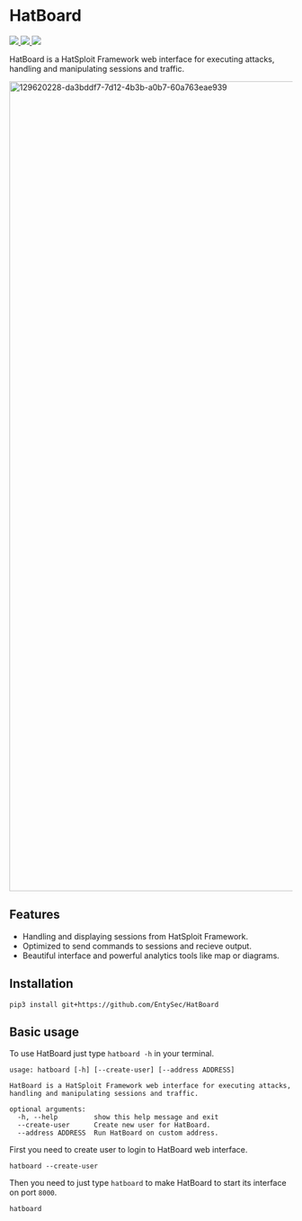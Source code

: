 # HatBoard

<p>
    <a href="https://entysec.netlify.app">
        <img src="https://img.shields.io/badge/developer-EntySec-3572a5.svg">
    </a>
    <a href="https://github.com/EntySec/HatBoard">
        <img src="https://img.shields.io/badge/language-Python-3572a5.svg">
    </a>
    <a href="https://github.com/EntySec/HatBoard/stargazers">
        <img src="https://img.shields.io/github/stars/EntySec/HatBoard?color=yellow">
    </a>
</p>

HatBoard is a HatSploit Framework web interface for executing attacks, handling and manipulating sessions and traffic.

<img width="1440" alt="129620228-da3bddf7-7d12-4b3b-a0b7-60a763eae939" src="https://user-images.githubusercontent.com/54115104/129756400-afc45088-d434-4db8-996f-21fcccddda00.png">

## Features

* Handling and displaying sessions from HatSploit Framework.
* Optimized to send commands to sessions and recieve output.
* Beautiful interface and powerful analytics tools like map or diagrams.

## Installation

```shell
pip3 install git+https://github.com/EntySec/HatBoard
```

## Basic usage

To use HatBoard just type `hatboard -h` in your terminal.

```
usage: hatboard [-h] [--create-user] [--address ADDRESS]

HatBoard is a HatSploit Framework web interface for executing attacks,
handling and manipulating sessions and traffic.

optional arguments:
  -h, --help         show this help message and exit
  --create-user      Create new user for HatBoard.
  --address ADDRESS  Run HatBoard on custom address.
```

First you need to create user to login to HatBoard web interface.

```
hatboard --create-user
```

Then you need to just type `hatboard` to make HatBoard to start its interface on port `8000`.

```
hatboard
```
